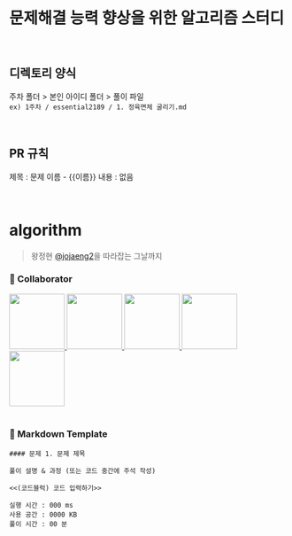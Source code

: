 # 문제해결 능력 향상을 위한 알고리즘 스터디

<br/>

## 디렉토리 양식

주차 폴더 > 본인 아이디 폴더 > 풀이 파일  
`ex) 1주차 / essential2189 / 1. 정육면체 굴리기.md`

<br/>

## PR 규칙

제목 : 문제 이름 - {{이름}}
내용 : 없음

<br/>

# algorithm

> 왕정현 [@jojaeng2](https://github.com/jojaeng2)을 따라잡는 그날까지


### 🙂 Collaborator

<div>
  <a href="https://github.com/essential2189">
    <img src="https://avatars.githubusercontent.com/u/70889358?v=4" width="100" style="max-width: 100%;">
  </a>
  <a href="https://github.com/da-in">
    <img src="https://avatars.githubusercontent.com/u/66757141?v=4" width="100" style="max-width: 100%;">
  </a>
  <a href="https://github.com/dahyeon405">
    <img src="https://avatars.githubusercontent.com/u/109179856?v=4" width="100" style="max-width: 100%;">
  </a>
  <a href="https://github.com/JGeun">
    <img src="https://avatars.githubusercontent.com/u/68798525?v=4" width="100" style="max-width: 100%;">
  </a>
  <a href="https://github.com/hyesuuou">
    <img src="https://avatars.githubusercontent.com/u/68391767?v=4" width="100" style="max-width: 100%;">
  </a>
</div>

<br/>

### 📄 Markdown Template

```
#### 문제 1. 문제 제목

풀이 설명 & 과정 (또는 코드 중간에 주석 작성)

<<(코드블럭) 코드 입력하기>>

실행 시간 : 000 ms    
사용 공간 : 0000 KB  
풀이 시간 : 00 분
```

<br/>

